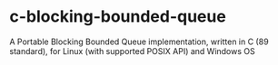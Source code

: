 # c-blocking-bounded-queue
A Portable Blocking Bounded Queue implementation, written in C (89 standard), for Linux (with supported POSIX API) and Windows OS
